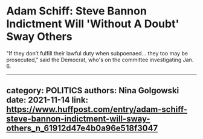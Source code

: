 # Adam Schiff: Steve Bannon Indictment Will 'Without A Doubt' Sway Others

"If they don’t fulfill their lawful duty when subpoenaed... they too may be prosecuted,” said the Democrat, who's on the committee investigating Jan. 6.

---
category: POLITICS
authors: Nina Golgowski
date: 2021-11-14
link: https://www.huffpost.com/entry/adam-schiff-steve-bannon-indictment-will-sway-others_n_61912d47e4b0a96e518f3047
---
